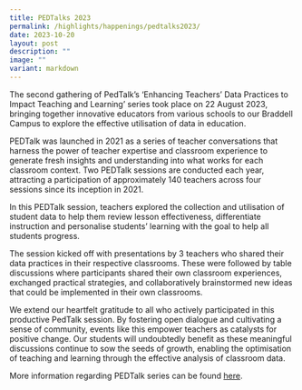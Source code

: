 ```yaml
---
title: PEDTalks 2023
permalink: /highlights/happenings/pedtalks2023/
date: 2023-10-20
layout: post
description: ""
image: ""
variant: markdown
---
```

The second gathering of PedTalk’s ‘Enhancing Teachers’ Data Practices to Impact Teaching and Learning’ series took place on 22 August 2023, bringing together innovative educators from various schools to our Braddell Campus to explore the effective utilisation of data in education.

PEDTalk was launched in 2021 as a series of teacher conversations that harness the power of teacher expertise and classroom experience to generate fresh insights and understanding into what works for each classroom context. Two PEDTalk sessions are conducted each year, attracting a participation of approximately 140 teachers across four sessions since its inception in 2021.

In this PEDTalk session, teachers explored the collection and utilisation of student data to help them review lesson effectiveness, differentiate instruction and personalise students’ learning with the goal to help all students progress.

The session kicked off with presentations by 3 teachers who shared their data practices in their respective classrooms. These were followed by table discussions where participants shared their own classroom experiences, exchanged practical strategies, and collaboratively brainstormed new ideas that could be implemented in their own classrooms.

We extend our heartfelt gratitude to all who actively participated in this productive PedTalk session. By fostering open dialogue and cultivating a sense of community, events like this empower teachers as catalysts for positive change. Our students will undoubtedly benefit as these meaningful discussions continue to sow the seeds of growth, enabling the optimisation of teaching and learning through the effective analysis of classroom data.

More information regarding PEDTalk series can be found [here](https://sites.google.com/rafflesgirlssch.edu.sg/pedtalks/about-pedtalks).